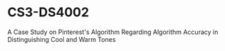 # CS3-DS4002
A Case Study on Pinterest's Algorithm Regarding Algorithm Accuracy in Distinguishing Cool and Warm Tones
